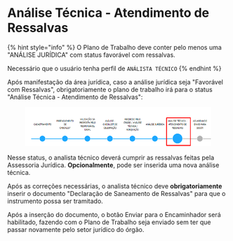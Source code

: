 # Análise Técnica - Atendimento de Ressalvas

{% hint style="info" %}
O Plano de Trabalho deve conter pelo menos uma "ANÁLISE JURÍDICA" com status favorável com ressalvas.

Necessário que o usuário tenha perfil de `ANÁLISTA TÉCNICO`
{% endhint %}

Após manifestação da área jurídica, caso a análise jurídica seja "Favorável com Ressalvas", obrigatoriamente o plano de trabalho irá para o status "Análise Técnica - Atendimento de Ressalvas":

<figure><img src="../../.gitbook/assets/image (589).png" alt=""><figcaption></figcaption></figure>

&#x20;Nesse status, o analista técnico deverá cumprir as ressalvas feitas pela Assessoria Jurídica. **Opcionalmente**, pode ser inserida uma nova análise técnica.&#x20;

Após as correções necessárias, o analista técnico deve **obrigatoriamente** inserir o documento "Declaração de Saneamento de Ressalvas" para que o instrumento possa ser tramitado.

Após a inserção do documento, o botão Enviar para o Encaminhador será habilitado, fazendo com o Plano de Trabalho seja enviado sem ter que passar novamente pelo setor jurídico do órgão.&#x20;


